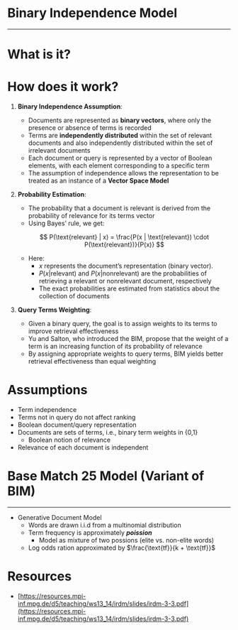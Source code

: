 # Binary Independence Model

---

# What is it?

# How does it work?

1. **Binary Independence Assumption**:
    - Documents are represented as **binary vectors**, where only the presence or absence of terms is recorded
    - Terms are **independently distributed** within the set of relevant documents and also independently distributed within the set of irrelevant documents
    - Each document or query is represented by a vector of Boolean elements, with each element corresponding to a specific term
    - The assumption of independence allows the representation to be treated as an instance of a **Vector Space Model**
2. **Probability Estimation**:
    - The probability that a document is relevant is derived from the probability of relevance for its terms vector
    - Using Bayes’ rule, we get:
    
    $$
    P(\text{relevant} | x) = \frac{P(x | \text{relevant}) \cdot P(\text{relevant})}{P(x)}
    $$
    
    - Here:
        - $x$ represents the document’s representation (binary vector).
        - $P(x | \text{relevant})$ and $P(x | \text{nonrelevant})$ are the probabilities of retrieving a relevant or nonrelevant document, respectively
        - The exact probabilities are estimated from statistics about the collection of documents
3. **Query Terms Weighting**:
    - Given a binary query, the goal is to assign weights to its terms to improve retrieval effectiveness
    - Yu and Salton, who introduced the BIM, propose that the weight of a term is an increasing function of its probability of relevance
    - By assigning appropriate weights to query terms, BIM yields better retrieval effectiveness than equal weighting
    

# Assumptions

- Term independence
- Terms not in query do not affect ranking
- Boolean document/query representation
- Documents are sets of terms, i.e., binary term weights in {0,1}
    - Boolean notion of relevance
- Relevance of each document is independent

# Base Match 25 Model (Variant of BIM)

---

- Generative Document Model
    - Words are drawn i.i.d from a multinomial distribution
    - Term frequency is approximately ***poission***
        - Model as mixture of two possions (elite vs. non-elite words)
    - Log odds ration approximated by $\frac{\text{tf}}{k + \text{tf}}$

# Resources

- [https://resources.mpi-inf.mpg.de/d5/teaching/ws13_14/irdm/slides/irdm-3-3.pdf](https://resources.mpi-inf.mpg.de/d5/teaching/ws13_14/irdm/slides/irdm-3-3.pdf)